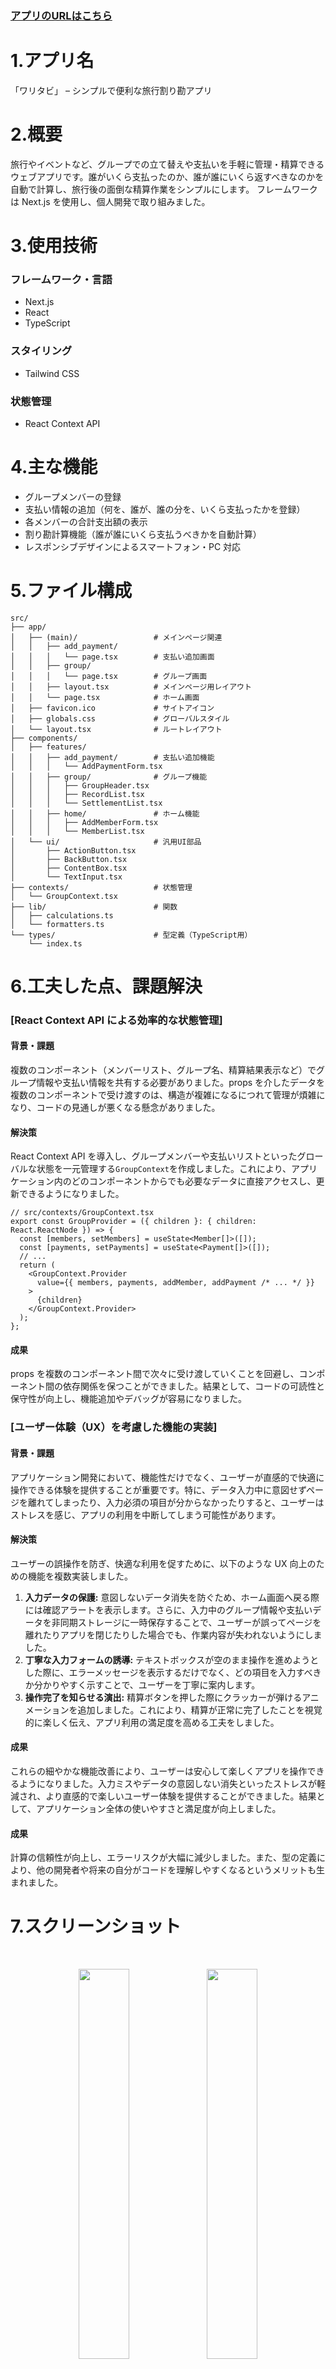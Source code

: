 ### [アプリのURLはこちら](https://waritabi.vercel.app)
# 1.アプリ名

「ワリタビ」 – シンプルで便利な旅行割り勘アプリ

# 2.概要

旅行やイベントなど、グループでの立て替えや支払いを手軽に管理・精算できるウェブアプリです。誰がいくら支払ったのか、誰が誰にいくら返すべきなのかを自動で計算し、旅行後の面倒な精算作業をシンプルにします。
フレームワークは Next.js を使用し、個人開発で取り組みました。

# 3.使用技術

### フレームワーク・言語

- Next.js
- React
- TypeScript

### スタイリング

- Tailwind CSS

### 状態管理

- React Context API

# 4.主な機能

- グループメンバーの登録
- 支払い情報の追加（何を、誰が、誰の分を、いくら支払ったかを登録）
- 各メンバーの合計支出額の表示
- 割り勘計算機能（誰が誰にいくら支払うべきかを自動計算）
- レスポンシブデザインによるスマートフォン・PC 対応


# 5.ファイル構成
```
src/
├── app/                       
│   ├── (main)/                 # メインページ関連
│   │   ├── add_payment/        
│   │   │   └── page.tsx        # 支払い追加画面
│   │   ├── group/              
│   │   │   └── page.tsx        # グループ画面
│   │   ├── layout.tsx          # メインページ用レイアウト
│   │   └── page.tsx            # ホーム画面
│   ├── favicon.ico             # サイトアイコン
│   ├── globals.css             # グローバルスタイル
│   └── layout.tsx              # ルートレイアウト
├── components/                 
│   ├── features/               
│   │   ├── add_payment/        # 支払い追加機能
│   │   │   └── AddPaymentForm.tsx
│   │   ├── group/              # グループ機能
│   │   │   ├── GroupHeader.tsx
│   │   │   ├── RecordList.tsx
│   │   │   └── SettlementList.tsx
│   │   ├── home/               # ホーム機能
│   │   │   ├── AddMemberForm.tsx
│   │   │   └── MemberList.tsx
│   └── ui/                     # 汎用UI部品
│       ├── ActionButton.tsx
│       ├── BackButton.tsx
│       ├── ContentBox.tsx
│       └── TextInput.tsx
├── contexts/                   # 状態管理
│   └── GroupContext.tsx
├── lib/                        # 関数
│   ├── calculations.ts
│   └── formatters.ts
└── types/                      # 型定義（TypeScript用）
    └── index.ts
```

# 6.工夫した点、課題解決

### [React Context API による効率的な状態管理]

#### 背景・課題

複数のコンポーネント（メンバーリスト、グループ名、精算結果表示など）でグループ情報や支払い情報を共有する必要がありました。props を介したデータを複数のコンポーネントで受け渡すのは、構造が複雑になるにつれて管理が煩雑になり、コードの見通しが悪くなる懸念がありました。

#### 解決策

React Context API を導入し、グループメンバーや支払いリストといったグローバルな状態を一元管理する`GroupContext`を作成しました。これにより、アプリケーション内のどのコンポーネントからでも必要なデータに直接アクセスし、更新できるようになりました。

```tsx
// src/contexts/GroupContext.tsx
export const GroupProvider = ({ children }: { children: React.ReactNode }) => {
  const [members, setMembers] = useState<Member[]>([]);
  const [payments, setPayments] = useState<Payment[]>([]);
  // ...
  return (
    <GroupContext.Provider
      value={{ members, payments, addMember, addPayment /* ... */ }}
    >
      {children}
    </GroupContext.Provider>
  );
};
```

#### 成果

props を複数のコンポーネント間で次々に受け渡していくことを回避し、コンポーネント間の依存関係を保つことができました。結果として、コードの可読性と保守性が向上し、機能追加やデバッグが容易になりました。

### [ユーザー体験（UX）を考慮した機能の実装]

#### 背景・課題

アプリケーション開発において、機能性だけでなく、ユーザーが直感的で快適に操作できる体験を提供することが重要です。特に、データ入力中に意図せずページを離れてしまったり、入力必須の項目が分からなかったりすると、ユーザーはストレスを感じ、アプリの利用を中断してしまう可能性があります。

#### 解決策

ユーザーの誤操作を防ぎ、快適な利用を促すために、以下のような UX 向上のための機能を複数実装しました。

1.  **入力データの保護:** 意図しないデータ消失を防ぐため、ホーム画面へ戻る際には確認アラートを表示します。さらに、入力中のグループ情報や支払いデータを非同期ストレージに一時保存することで、ユーザーが誤ってページを離れたりアプリを閉じたりした場合でも、作業内容が失われないようにしました。
2.  **丁寧な入力フォームの誘導:** テキストボックスが空のまま操作を進めようとした際に、エラーメッセージを表示するだけでなく、どの項目を入力すべきか分かりやすく示すことで、ユーザーを丁寧に案内します。
3.  **操作完了を知らせる演出:** 精算ボタンを押した際にクラッカーが弾けるアニメーションを追加しました。これにより、精算が正常に完了したことを視覚的に楽しく伝え、アプリ利用の満足度を高める工夫をしました。

#### 成果

これらの細やかな機能改善により、ユーザーは安心して楽しくアプリを操作できるようになりました。入力ミスやデータの意図しない消失といったストレスが軽減され、より直感的で楽しいユーザー体験を提供することができました。結果として、アプリケーション全体の使いやすさと満足度が向上しました。

#### 成果

計算の信頼性が向上し、エラーリスクが大幅に減少しました。また、型の定義により、他の開発者や将来の自分がコードを理解しやすくなるというメリットも生まれました。

# 7.スクリーンショット

<img src="./public/image/w_1.png" alt=""/>
<img src="./public/image/w_2.png" alt=""/>
<img src="./public/image/w_3.png" alt=""/>
<img src="./public/image/w_4.png" alt=""/>
<p align="center">
  <img src="./public/image/m_1.jpg" alt="" width="40%"/>
  <img src="./public/image/m_2.jpg" alt="" width="40%" />
</p>


<p align="center">
  <img src="./public/image/m_3.jpg" alt="" width="40%"/>
  <img src="./public/image/m_4.jpg" alt="" width="40%" />
</p>



# 8.まとめ

本アプリ「ワリタビ」は、グループでの精算をスムーズにすることを目指して開発しました。Next.js と TypeScript を用いた開発を通じて、フロントエンド開発のスキルを実践的に深めることができました。特に、Context API による状態管理や、型安全を意識した開発の重要性を学びました。
今後は、複数外貨での割り勘機能や、グループ共有機能などを追加し、より実用的なアプリケーションへと改善していく予定です。



